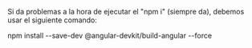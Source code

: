 Si da problemas a la hora de ejecutar el "npm i" (siempre da), debemos usar el siguiente comando:

npm install --save-dev @angular-devkit/build-angular --force
